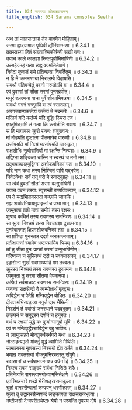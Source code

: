 ```yaml
---
title: 034 सरमया सीताश्वासनम्
title_english: 034 Sarama consoles Seetha

---
```

<div class="audioEmbed"  caption="श्रीराम-हरिसीताराममूर्ति-घनपाठिभ्यां वचनम्" src="https://archive.org/download/Ramayana-recitation-Sriram-harisItArAmamUrti-Ghanapaati-v2/Kanda_6/Kanda_6_YK-034-Sarama_consoles_Seetha_0.mp3"></div>

अथ तां जातसन्तापां तेन वाक्येन मोहिताम्।  
सरमा ह्लादयामास पृथिवीं द्यौरिवाम्भसा ॥ 6.34.1 ॥   
ततस्तस्या हितं सख्याश्चिकीर्षन्ती सखी वचः।  
उवाच काले कालज्ञा स्मितपूर्वाभिभाषिणी ॥ 6.34.2 ॥   
उत्सहेयमहं गत्वा त्वद्वाक्यमसितेक्षणे।  
निवेद्य कुशलं रामे प्रतिच्छन्ना निवर्तितुम् ॥ 6.34.3 ॥   
न हि मे क्रममाणाया निरालम्बे विहायसि।  
समर्थो गतिमन्वेतुं पवनो गरुडोऽपि वा ॥ 6.34.4 ॥   
एवं ब्रुवाणां तां सीता सरमां पुनरब्रवीत्।  
मधुरं श्लक्ष्णया वाचा पूर्वं शोकाभिपन्नया ॥ 6.34.5 ॥   
समर्था गगनं गन्तुमपि वा त्वं रसातलम्।  
अवगच्छाम्यकर्तव्यं कर्तव्यं ते मदन्तरे ॥ 6.34.6 ॥   
मत्प्रियं यदि कर्तव्यं यदि बुद्धिः स्थिरा तव।  
ज्ञातुमिच्छामि तं गत्वा किं करोतीति रावणः ॥ 6.34.7 ॥   
स हि मायाबलः क्रूरो रावणः शत्रुरावणः।  
मां मोहयति दुष्टात्मा पीतमात्रेव वारुणी ॥ 6.34.8 ॥   
तर्जापयति मां नित्यं भर्त्सापयति चासकृत्।  
राक्षसीभिः सुघोराभिर्या मां रक्षन्ति नित्यशः ॥ 6.34.9 ॥   
उद्विग्ना शङ्किता चास्मि न स्वस्थं च मनो मम।  
तद्भयाच्छाहमुद्विग्ना अशोकवनिकां गता ॥ 6.34.10 ॥   
यदि नाम कथा तस्य निश्चितं वापि यद्भवेत्।  
निवेदयेथाः सर्वं तत् परो मे स्यादनुग्रहः ॥ 6.34.11 ॥   
सा त्वेवं ब्रुवतीं सीतां सरमा वल्गुभाषिणी।  
उवाच वदनं तस्याः स्पृशन्ती बाष्पविक्लवम् ॥ 6.34.12 ॥   
एष ते यद्यभिप्रायस्तदा गच्छामि जानकि।  
गृह्य शत्रोरभिप्रायमुपावृत्तां च पश्य माम् ॥ 6.34.13 ॥   
एवमुक्त्वा ततो गत्वा समीपं तस्य रक्षसः।  
शुश्राव कथितं तस्य रावणस्य समन्त्रिणः ॥ 6.34.14 ॥   
सा श्रुत्वा निश्चयं तस्य निश्चयज्ञा दुरात्मनः।  
पुनरेवागमत् क्षिप्रमशोकवनिकां तदा ॥ 6.34.15 ॥   
सा प्रविष्टा पुनस्तत्र ददर्श जनकात्मजाम्।  
प्रतीक्षमाणां स्वामेव भ्रष्टपद्मामिव श्रियम् ॥ 6.34.16 ॥   
तां तु सीता पुनः प्राप्तां सरमां वल्गुभाषिणीम्।  
परिष्वज्य च सुस्निग्धं ददौ च स्वयमासनम् ॥ 6.34.17 ॥   
इहासीना सुखं सर्वमाख्याहि मम तत्त्वतः।  
क्रूरस्य निश्चयं तस्य रावणस्य दुरात्मनः ॥ 6.34.18 ॥   
एवमुक्ता तु सरमा सीतया वेपमानया।  
कथितं सर्वमाचष्ट रावणस्य समन्त्रिणः ॥ 6.34.19 ॥   
जनन्या राक्षसेन्द्रो वै त्वन्मोक्षार्थं बृहद्वचः।  
अविद्धेन च वैदेहि मन्त्रिवृद्धेन बोधितः ॥ 6.34.20 ॥   
दीयतामभिसत्कृत्य मनुजेन्द्राय मैथिली।  
निदर्शनं ते पर्याप्तं जनस्थाने यदद्भुतम् ॥ 6.34.21 ॥   
लङ्घनं च समुद्रस्य दर्शनं च हनूमतः।  
वधं च रक्षसां युद्धे कः कुर्यान्मानुषो भुवि ॥ 6.34.22 ॥   
एवं स मन्त्रिवृद्धैश्चाविद्धेन बहु भाषितः।  
न त्वामुत्सहते मोक्तुमर्थमर्थपरो यथा ॥ 6.34.23 ॥   
नोत्सहत्यमृतो मोक्तुं युद्धे त्वामिति मैथिलि।  
सामात्यस्य नृशंसस्य निश्चयो ह्येष वर्तते ॥ 6.34.24 ॥   
भयान्न शक्तस्त्वां मोक्तुमनिरस्तस्तु संयुगे।  
राक्षसानां च सर्वेषामात्मनश्च वधेन हि ॥ 6.34.25 ॥   
निहत्य रावणं सङ्ख्ये सर्वथा निशितैः शरैः।  
प्रतिनेष्यति रामस्त्वामयोध्यामसितेक्षणे ॥ 6.34.26 ॥   
एतस्मिन्नन्तरे शब्दो भेरीशङ्खसमाकुलः।  
श्रुतो वानरसैन्यानां कम्पयन् धरणीतलम् ॥ 6.34.27 ॥   
श्रुत्वा तु तद्वानरसैन्यशब्दं लङ्कागता राक्षसराजभृत्याः।  
नष्टौजसो दैन्यपरीतचेष्टाः श्रेयो न पश्यन्ति नृपस्य दोषे ॥ 6.34.28 ॥   